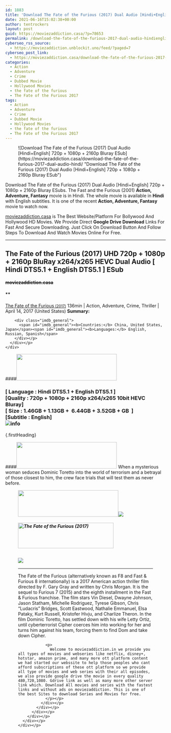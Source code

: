 ```yaml
---
id: 1883
title: 'Download The Fate of the Furious (2017) Dual Audio [Hindi+English] 720p + 1080p + 2160p Bluray ESub'
date: 2021-06-16T15:02:38+00:00
author: tentrockers
layout: post
guid: https://moviezaddiction.casa/?p=78653
permalink: /download-the-fate-of-the-furious-2017-dual-audio-hindienglish-720p-1080p-2160p-bluray-esub-2/
cyberseo_rss_source:
  - https://moviezaddiction.unblockit.uno/feed/?paged=7
cyberseo_post_link:
  - https://moviezaddiction.casa/download-the-fate-of-the-furious-2017-dual-audio-hindi/
categories:
  - Action
  - Adventure
  - Crime
  - Dubbed Movie
  - Hollywood Movies
  - the fate of the furious
  - The Fate of the Furious 2017
tags:
  - Action
  - Adventure
  - Crime
  - Dubbed Movie
  - Hollywood Movies
  - the fate of the furious
  - The Fate of the Furious 2017
---
```

<figure class="entry-thumbnail">![Download The Fate of the Furious (2017) Dual Audio [Hindi+English] 720p + 1080p + 2160p Bluray ESub](https://moviezaddiction.casa/download-the-fate-of-the-furious-2017-dual-audio-hindi/ "Download The Fate of the Furious (2017) Dual Audio [Hindi+English] 720p + 1080p + 2160p Bluray ESub") </figure> 

Download The Fate of the Furious (2017) Dual Audio [Hindi+English] 720p + 1080p + 2160p Bluray ESubs. The Fast and the Furious (2001) **Action, Adventure, Fantasy** movie is in Hindi. The whole movie is available in **Hindi** with English subtitles. It is one of the recent **Action, Adventure, Fantasy** movie to watch now.

[moviezaddiction.casa](https://moviezaddiction.casa) is The Best Website/Platform For Bollywood And Hollywood HD Movies. We Provide Direct **Google Drive Download** Links For Fast And Secure Downloading. Just Click On Download Button And Follow Steps To Download And Watch Movies Online For Free.

* * *

## <span>The Fate of the Furious (2017) UHD 720p + 1080p + 2160p BluRay x264/x265 HEVC Dual Audio [ Hindi DTS5.1 + English DTS5.1 ] ESub</span>

#### <span>~~moviezaddiction.casa~~</span>

#### **</p> 

<div class="imdb_container">
  <div>
    <div class="imdb_dark">
      <div class="imdb_right">
        <span id="movie_title"><a href="https://www.imdb.com/title/tt4630562" target="_blank" rel="noopener">The Fate of the Furious<small> (2017)</small></a></span> <span id="genres">136min | Action, Adventure, Crime, Thriller | April 14, 2017 (United States)</span> <span id="summary"><b>Summary: </b></span> </p> 
        
        <div class="imdb_general">
          <span id="imdb_general"><b>Countries:</b> China, United States, Japan</span><span id="imdb_general"><b>Languages:</b> English, Russian, Spanish</span>
        </div></p>
      </div></p>
    </div>
  </div>
</div>

</b></h4> 

####<img loading="lazy" class="aligncenter" src="https:///moviezaddiction.casa/wp-content/uploads/2018/02/Media-Info.png?zoom=0.8099999785423279&resize=315%2C83&ssl=1" srcset="https://moviezaddiction.casa//wp-content/uploads/2018/02/Media-Info.png?zoom=0.8999999761581421&resize=315%2C83&ssl=1" width="315" height="83" /> 

### <span><span><strong>[ Language : Hindi DTS5.1 + English DTS5.1</strong>&nbsp;]</span><br /><span>[Quality : 720p + 1080p + 2160p x264/x265 10bit HEVC&nbsp; Bluray]</span><br /><span>[ Size : 1.46GB + 1.13GB +&nbsp; 6.44GB + 3.52GB + GB&nbsp; ]</span><br /><span>[Subtitle : English]<br /></span></span><img src="https://i.imgur.com/AusysgD.png" alt="info" usemap="#workmap" /> </p> 

<map name="workmap">
  <area alt="imdb" coords="0,0,80,40" shape="rect" href="https://www.imdb.com/title/tt4630562/" target="_blank" />
  
  <area alt="youtube" coords="100,0,180,40" shape="rect" href="https://www.youtube.com/watch?v=JwMKRevYa_M" target="_blank" />
</map> {.firstHeading}

####<img loading="lazy" class="aligncenter" src="https://moviezaddiction.casa//wp-content/uploads/2018/02/Plot.jpeg?zoom=0.8099999785423279&resize=315%2C83&ssl=1" srcset="https://moviezaddiction.casa//wp-content/uploads/2018/02/Plot.jpeg?zoom=0.8999999761581421&resize=315%2C83&ssl=1" width="315" height="83" /> <span>When a mysterious woman seduces Dominic Toretto into the world of terrorism and a betrayal of those closest to him, the crew face trials that will test them as never before.</span>

<div class="wp-block-image">
  <figure class="aligncenter is-resized"><img loading="lazy" class="aligncenter" src="https://i1.wp.com/moviezaddiction.casa/wp-content/uploads/2018/02/Screenshots-Button.png?zoom=0.8099999785423279&resize=315%2C83&ssl=1" srcset="https://moviezaddiction.casa//wp-content/uploads/2018/02/Screenshots-Button.png?zoom=0.8999999761581421&resize=315%2C83&ssl=1" width="315" height="83" /><img src="https://1.bp.blogspot.com/-LKZ6LBG8i5I/YMoM3sXY4BI/AAAAAAAAEKs/bEOxRkFQySkQYHklN9--2prShcgGEMkPQCLcBGAsYHQ/s16000/The%2BFate%2Bof%2Bthe%2BFurious%2B%25282017%2529%2BUHD%2B1080p%2BBluray%2Bx264%2BDual%2BAudio%2B%255B%2BHindi%2BDTS5.1%2B%252B%2BEnglish%2BDTS5.1%2B%255D%2BESub%2B6.44GB%2B%255BWww.MoviezAddiction.casa%255D_s.jpg" /> </p> 
  
  <h4 class="summary_text">
    <em><img loading="lazy" class="aligncenter" src="https://i2.wp.com/moviezaddiction.casa/wp-content/uploads/2018/02/Download-Button-1.png?zoom=0.8099999785423279&resize=300%2C80&ssl=1" srcset="https://i2.wp.com/moviezaddiction.casa/wp-content/uploads/2018/02/Download-Button-1.png?zoom=0.8999999761581421&resize=300%2C80&ssl=1" alt="The Fate of the Furious (2017)" width="300" height="80" /></em>
  </h4>
  
  <h2>
    <img class="aligncenter" src="https://i.imgur.com/Ds7bb.gif" />
  </h2>
  
  <hr />
  
  <div class="mod" data-md="50" data-hveid="250" data-ved="0ahUKEwi-7dnvqo7WAhXLsFQKHTILBKEQkCkI-gEoAzAn">
    <div class="_cgc kno-fb-ctx" data-hveid="251" data-ved="0ahUKEwi-7dnvqo7WAhXLsFQKHTILBKEQziAI-wEoADAn">
      <div class="r-iH9cFH0n0MiE">
        <div class="mod" data-md="50" data-hveid="228" data-ved="0ahUKEwjniJq86tTWAhULK48KHU9mChkQkCkI5AEoBDAh">
          <div class="_cgc kno-fb-ctx" data-hveid="229" data-ved="0ahUKEwjniJq86tTWAhULK48KHU9mChkQziAI5QEoADAh">
            <div class="r-iwKCMzMr_HBQ">
              <div class="overviewContainer ng-star-inserted">
                <p>
                  The Fate of the Furious (alternatively known as F8 and Fast & Furious 8 internationally) is a 2017 American action thriller film directed by F. Gary Gray and written by Chris Morgan. It is the sequel to Furious 7 (2015) and the eighth installment in the Fast & Furious franchise. The film stars Vin Diesel, Dwayne Johnson, Jason Statham, Michelle Rodriguez, Tyrese Gibson, Chris “Ludacris” Bridges, Scott Eastwood, Nathalie Emmanuel, Elsa Pataky, Kurt Russell, Kristofer Hivju, and Charlize Theron. In the film Dominic Toretto, has settled down with his wife Letty Ortiz, until cyberterrorist Cipher coerces him into working for her and turns him against his team, forcing them to find Dom and take down Cipher.
                </p>
                
                <p>
                  Welcome to moviezaddiction.in we provide you all types of movies and webseries like netflix, disney+, hotstar, amazon prime, and many more ott platform content we had started our webssite to help those peoples who cant afford subscriptions of these ott platform so we provide all type of movies and web series with their all episodes, we also provide google drive the movie in every quality 480,720,1080. Gdrive link as well as many more other server link which. Download All movies and series with the fastest links and without ads on moviezaddiction. This is one of the best Sites to download Series and Movies for free.
                </p></p>
              </div></p>
            </div></p>
          </div></p>
        </div></p>
      </div></p>
    </div></p>
  </div></figure>
</div>